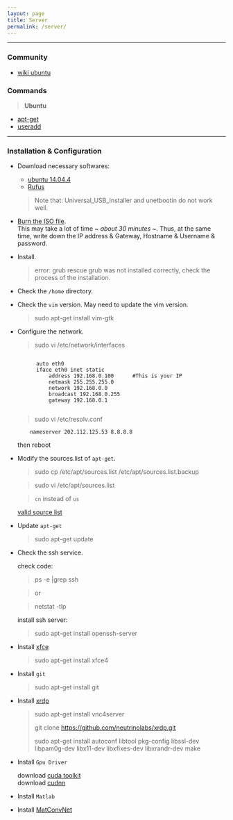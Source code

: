 ```yaml
---
layout: page
title: Server
permalink: /server/
---
```



------

### Community

* [wiki ubuntu](http://wiki.ubuntu.org.cn/%E9%A6%96%E9%A1%B5)

### Commands

> **Ubuntu**  

* [apt-get](http://jingyan.baidu.com/article/22a299b51648e09e19376ae7.html)  
* [useradd](http://jingyan.baidu.com/article/9158e00041e0b5a255122856.html)  

------

### Installation & Configuration

* Download necessary softwares:  
    * [ubuntu 14.04.4](http://mirrors.163.com/ubuntu-releases/14.04.4/ubuntu-14.04.4-server-amd64.iso)
    * [Rufus](https://rufus.akeo.ie/)  

    > Note that: Universal_USB_Installer and unetbootin do not work well.

* [Burn the ISO file](http://www.ubuntu.com/download/desktop/create-a-usb-stick-on-windows).  
    This may take a lot of time ~ *about 30 minutes* ~. Thus, at the same time, write down the IP address & Gateway, Hostname & Username & password.

* Install.  

    > error: grub rescue
    > grub was not installed correctly, check the process of the installation.

* Check the `/home` directory.  

* Check the `vim` version. May need to update the vim version.  

    > sudo apt-get install vim-gtk

* Configure the network.  

    > sudo vi /etc/network/interfaces  
	

    <code>
		auto eth0  
		iface eth0 inet static 
	  		address 192.168.0.100      #This is your IP 
      		netmask 255.255.255.0 
      		network 192.168.0.0 
      		broadcast 192.168.0.255 
      		gateway 192.168.0.1 
    </code>


    > sudo vi /etc/resolv.conf 
    
    ```
    	nameserver 202.112.125.53 8.8.8.8 
    ```

    then reboot

* Modify the sources.list of `apt-get`.  

    > sudo cp /etc/apt/sources.list /etc/apt/sources.list.backup

    > sudo vi /etc/apt/sources.list

    > `cn` instead of `us`

    [valid source list](http://wiki.ubuntu.org.cn/%E6%BA%90%E5%88%97%E8%A1%A8)

* Update `apt-get`  

    > sudo apt-get update

* Check the ssh service.  

    check code:

    > ps -e |grep ssh

    > or

    > netstat -tlp

    install ssh server:

    > sudo apt-get install openssh-server

* Install [xfce](http://www.xfce.org/)  

    > sudo apt-get install xfce4

* Install `git`  

    > sudo apt-get install git

* Install [xrdp](http://www.xrdp.org/)  

   	> sudo apt-get install vnc4server
   	>
    > git clone https://github.com/neutrinolabs/xrdp.git  
    >
    > sudo apt-get install autoconf libtool pkg-config libssl-dev libpam0g-dev libx11-dev libxfixes-dev libxrandr-dev make  


* Install `Gpu Driver`

    download [cuda toolkit](https://developer.nvidia.com/cuda-downloads)  
    download [cudnn]()  


* Install `Matlab`

* Install [MatConvNet](http://www.vlfeat.org/matconvnet/)